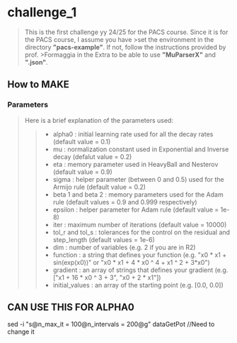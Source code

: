 # challenge_1

>This is the first challenge yy 24/25 for the PACS course. Since it is for the PACS course, I assume you have >set the environment in the directory **"pacs-example"**. If not, follow the instructions provided by prof. >Formaggia in the Extra to be able to use **"MuParserX"** and **".json"**.

## How to **MAKE**



### Parameters

>Here is a brief explanation of the parameters used:
>> - alpha0 : initial learning rate used for all the decay rates (default value = 0.1) 
>> - mu : normalization constant used in Exponential and Inverse decay (defalut value = 0.2)
>> - eta : memory parameter used in HeavyBall and Nesterov (default value = 0.9) 
>> - sigma : helper parameter (between 0 and 0.5) used for the Armijo rule (default value = 0.2)
>> - beta 1 and beta 2 : memory parameters used for the Adam rule (default values = 0.9 and 0.999 respectively)
>> - epsilon : helper parameter for Adam rule (default value = 1e-8)
>> - iter : maximum number of iterations (default value = 10000)
>> - tol_r and tol_s : tolerances for the control on the residual and step_length (default values = 1e-6)
>> - dim : number of variables (e.g. 2 if you are in R2)
>> - function : a string that defines your function (e.g. "x0 * x1 + sin(exp(x0))" or "x0 * x1 + 4 * x0 ^ 4 + x1 ^ 2 + 3*x0")
>> - gradient : an array of strings that defines your gradient (e.g. ["x1 + 16 * x0 ^ 3 + 3", "x0 + 2 * x1"])
>> - initial_values : an array of the starting point (e.g. [0.0, 0.0]) 

## CAN USE THIS FOR ALPHA0

sed -i "s@n_max_it = 100@n_intervals = 200@g" dataGetPot //Need to change it